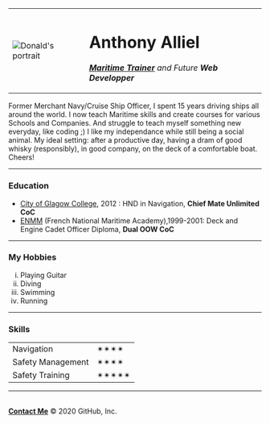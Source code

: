 <html lang="en" dir="ltr">

<head>
  <meta charset="utf-8">
  <link rel="stylesheet" href="Styles.css">
</head>

<body>
  <table>
    <tr>
      <td>
        <img src="https://i.pinimg.com/236x/88/ad/fc/88adfcfe1122c4c027a36cfa8dbff8cc.jpg" alt="Donald's portrait">
      </td>
      <td>
        <h1>Anthony Alliel</h1>
        <p> <em><strong><a href="https://www.sevenseasprep.com/online-courses">Maritime Trainer</a></strong> and Future <strong>Web Developper</strong></em></p>
      </td>
    </tr>
  </table>


  <p>Former Merchant Navy/Cruise Ship Officer, I spent 15 years driving ships all around the world. I now teach Maritime skills and create courses for various Schools and Companies. And struggle to teach myself something new everyday, like coding ;)
    I like my independance while still being a social animal. My ideal setting: after a productive day, having a dram of good whisky (responsibly), in good company, on the deck of a comfortable boat. Cheers! </p>
  <hr>
<h3>Education</h3>
  <ul>
    <li><a href="https://www.cityofglasgowcollege.ac.uk/">City of Glagow College</a>, 2012 : HND in Navigation, <strong>Chief Mate Unlimited CoC</strong></li>
    <li><a href="https://www.supmaritime.fr/en/">ENMM</a> (French National Maritime Academy),1999-2001: Deck and Engine Cadet Officer Diploma, <strong>Dual OOW CoC</strong> </li>
  </ul>
<hr>
<h3>My Hobbies</h3>
  <ol type="i">
    <li>Playing Guitar</li>
    <li>Diving</li>
    <li>Swimming</li>
    <li>Running</li>
  </ol>
<hr>
<h3>Skills</h3>
<table cellspacing="10">
  <tr>
    <td>Navigation</td>
    <td>✴✴✴✴</td>
  </tr>
  <tr>
    <td>Safety Management</td>
    <td>✴✴✴✴</td>
  </tr>
  <tr>
    <td>Safety Training</td>
    <td>✴✴✴✴✴</td>
  </tr>
</table>

<hr>
<br>
<a href="Contacts.html"><strong>Contact Me</strong></a>
</body>

</html>
© 2020 GitHub, Inc.
